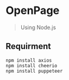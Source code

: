 # OpenPage
> Using Node.js

## Requirment
```
npm install axios
npm install cheerio
npm install puppeteer
```
